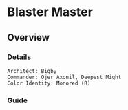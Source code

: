 # Blaster Master
## Overview
### Details
```
Architect: Bigby
Commander: Ojer Axonil, Deepest Might
Color Identity: Monored (R)
```

### Guide
